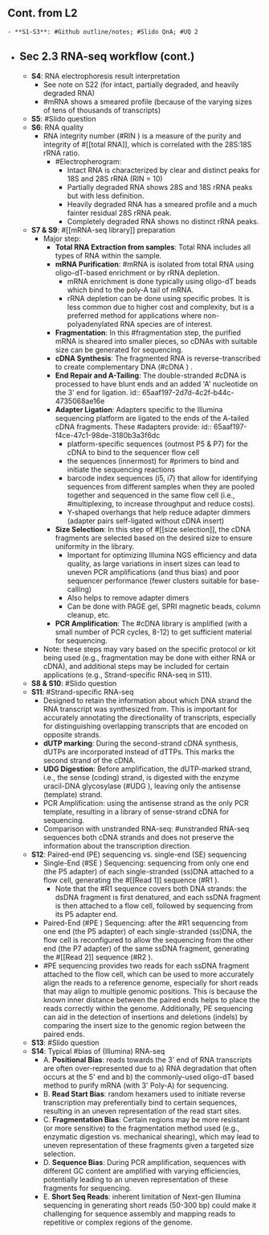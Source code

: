## Cont. from L2
	- **S1-S3**: #Github outline/notes; #Slido QnA; #UQ 2
- ## Sec 2.3  RNA-seq workflow (cont.)
	- **S4**: RNA electrophoresis result interpretation
		- See note on S22 (for intact, partially degraded, and heavily degraded RNA)
		- #mRNA shows a smeared profile (because of the varying sizes of tens of thousands of transcripts)
	- **S5**: #Slido question
	- **S6**: RNA quality
		- RNA integrity number (#RIN ) is a measure of the purity and integrity of #[[total RNA]], which is correlated with the 28S:18S rRNA ratio.
			- #Electropherogram:
				- Intact RNA is characterized by clear and distinct peaks for 18S and 28S rRNA (RIN = 10)
				- Partially degraded RNA shows 28S and 18S rRNA peaks but with less definition.
				- Heavily degraded RNA has a smeared profile and a much fainter residual 28S rRNA peak.
				- Completely degraded RNA shows no distinct rRNA peaks.
	- **S7 & S9**: #[[mRNA-seq library]] preparation
		- Major step:
			- **Total RNA Extraction from samples**: Total RNA includes all types of RNA within the sample.
			- **mRNA Purification**: #mRNA is isolated from total RNA using oligo-dT-based enrichment or by rRNA depletion.
				- mRNA enrichment is done typically using oligo-dT beads which bind to the poly-A tail of mRNA.
				- rRNA depletion can be done using specific probes. It is less common due to higher cost and complexity, but is a preferred method for applications where non-polyadenylated RNA species are of interest.
			- **Fragmentation**: In this #fragmentation step, the purified mRNA is sheared into smaller pieces, so cDNAs with suitable size can be generated for sequencing.
			- **cDNA Synthesis**: The fragmented RNA is reverse-transcribed to create complementary DNA (#cDNA ) .
			- **End Repair and A-Tailing**: The double-stranded #cDNA is processed to have blunt ends and an added 'A' nucleotide on the 3' end for ligation.
			  id:: 65aaf197-2d7d-4c2f-b44c-4735068ae16e
			- **Adapter Ligation**: Adapters specific to the Illumina sequencing platform are ligated to the ends of the A-tailed cDNA fragments. These #adapters provide:
			  id:: 65aaf197-f4ce-47c1-98de-3180b3a3f6dc
				- platform-specific sequences (outmost P5 & P7) for the cDNA to bind to the sequencer flow cell
				- the sequences (innermost) for #primers to bind and initiate the sequencing reactions
				- barcode index sequences (i5, i7) that allow for identifying sequences from different samples when they are pooled together and sequenced in the same flow cell (i.e., #multiplexing, to increase throughput and reduce costs).
				- Y-shaped overhangs that help reduce adapter dimmers (adapter pairs self-ligated without cDNA insert)
			- **Size Selection**: In this step of #[[size selection]], the cDNA fragments are selected based on the desired size to ensure uniformity in the library.
				- Important for optimizing Illumina NGS efficiency and data quality, as large variations in insert sizes can lead to uneven PCR amplifications (and thus bias) and poor sequencer
				  performance (fewer clusters suitable for base-calling)
				- Also helps to remove adapter dimers
				- Can be done with PAGE gel, SPRI magnetic beads, column cleanup, etc.
			- **PCR Amplification**: The #cDNA library is amplified (with a small number of PCR cycles, 8-12) to get sufficient material for sequencing.
		- Note: these steps may vary based on the specific protocol or kit being used (e.g., fragmentation may be done with either RNA or cDNA), and additional steps may be included for certain applications (e.g., Strand-specific RNA-seq in S11).
	- **S8 & S10**: #Slido question
	- **S11**: #Strand-specific RNA-seq
		- Designed to retain the information about which DNA strand the RNA transcript was synthesized from. This is important for accurately annotating the directionality of transcripts, especially for distinguishing overlapping transcripts that are encoded on opposite strands.
		- **dUTP marking**: During the second-strand cDNA synthesis, dUTPs are incorporated instead of dTTPs. This marks the second strand of the cDNA.
		- **UDG Digestion**: Before amplification, the dUTP-marked strand, i.e., the sense (coding) strand, is digested with the enzyme uracil-DNA glycosylase (#UDG ), leaving only the antisense (template) strand.
		- PCR Amplification: using the antisense strand as the only PCR template, resulting in a library of sense-strand cDNA for sequencing.
		- Comparison with unstranded RNA-seq: #unstranded RNA-seq sequences both cDNA strands and does not preserve the information about the transcription direction.
	- **S12**: Paired-end (PE) sequencing vs. single-end (SE) sequencing
		- Single-End (#SE ) Sequencing: sequencing from only one end (the P5 adapter) of each single-stranded (ss)DNA attached to a flow cell, generating the #[[Read 1]] sequence (#R1 ).
			- Note that the #R1 sequence covers both DNA strands: the dsDNA fragment is first denatured, and each ssDNA fragment is then attached to a flow cell, followed by sequencing from its P5 adapter end.
		- Paired-End (#PE ) Sequencing: after the #R1 sequencing from one end (the P5 adapter) of each single-stranded (ss)DNA, the flow cell is reconfigured to allow the sequencing from the other end (the P7 adapter) of the same ssDNA fragment, generating the #[[Read 2]] sequence (#R2 ).
		- #PE sequencing provides two reads for each ssDNA fragment attached to the flow cell, which can be used to more accurately align the reads to a reference genome, especially for short reads that may align to multiple genomic positions. This is because the known inner distance between the paired ends helps to place the reads correctly within the genome. Additionally, PE sequencing can aid in the detection of insertions and deletions (indels) by comparing the insert size to the genomic region between the paired ends.
	- **S13**: #Slido question
	- **S14**: Typical #bias of (Illumina) RNA-seq
		- A. **Positional Bias**: reads towards the 3' end of RNA transcripts are often over-represented due to a) RNA degradation that often occurs at the 5' end and b) the commonly-used oligo-dT based method to purify mRNA (with 3' Poly-A) for sequencing.
		- B. **Read Start Bias**: random hexamers used to initiate reverse transcription may preferentially bind to certain sequences, resulting in an uneven representation of the read start sites.
		- C. **Fragmentation Bias**: Certain regions may be more resistant (or more sensitive) to the fragmentation method used (e.g., enzymatic digestion vs. mechanical shearing), which may lead to uneven representation of these fragments given a targeted size selection.
		- D. **Sequence Bias**: During PCR amplification, sequences with different GC content are amplified with varying efficiencies, potentially leading to an uneven representation of these fragments for sequencing.
		- E. **Short Seq Reads**: inherent limitation of Next-gen Illumina sequencing in generating short reads (50-300 bp) could make it challenging for sequence assembly and mapping reads to repetitive or complex regions of the genome.